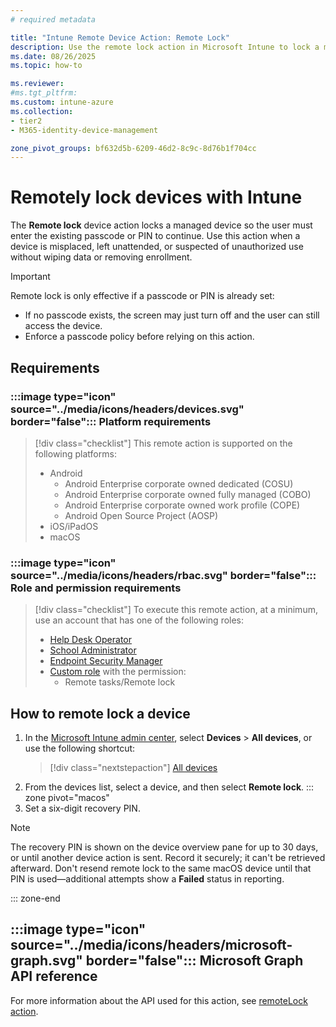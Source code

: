 ```yaml
---
# required metadata

title: "Intune Remote Device Action: Remote Lock"
description: Use the remote lock action in Microsoft Intune to lock a managed device that has a passcode or PIN.
ms.date: 08/26/2025
ms.topic: how-to

ms.reviewer:
#ms.tgt_pltfrm:
ms.custom: intune-azure
ms.collection:
- tier2
- M365-identity-device-management

zone_pivot_groups: bf632d5b-6209-46d2-8c9c-8d76b1f704cc
---
```


# Remotely lock devices with Intune

The **Remote lock** device action locks a managed device so the user must enter the existing passcode or PIN to continue. Use this action when a device is misplaced, left unattended, or suspected of unauthorized use without wiping data or removing enrollment.

> [!IMPORTANT]
> Remote lock is only effective if a passcode or PIN is already set:
> - If no passcode exists, the screen may just turn off and the user can still access the device.
> - Enforce a passcode policy before relying on this action.

## Requirements

### :::image type="icon" source="../media/icons/headers/devices.svg" border="false"::: Platform requirements

> [!div class="checklist"]
> This remote action is supported on the following platforms:
>
> - Android
>     - Android Enterprise corporate owned dedicated (COSU)
>     - Android Enterprise corporate owned fully managed (COBO)
>     - Android Enterprise corporate owned work profile (COPE)
>     - Android Open Source Project (AOSP)
> - iOS/iPadOS
> - macOS

### :::image type="icon" source="../media/icons/headers/rbac.svg" border="false"::: Role and permission requirements

> [!div class="checklist"]
> To execute this remote action, at a minimum, use an account that has one of the following roles:
>
> - [Help Desk Operator][INT-R1]
> - [School Administrator][INT-R2]
> - [Endpoint Security Manager][INT-R4]
> - [Custom role][INT-RC] with the permission:
>   - Remote tasks/Remote lock

## How to remote lock a device

1. In the [Microsoft Intune admin center][INT-AC], select **Devices** > **All devices**, or use the following shortcut:
    > [!div class="nextstepaction"]
    > [All devices][INT-AC1]
1. From the devices list, select a device, and then select **Remote lock**.
::: zone pivot="macos"
3. Set a six-digit recovery PIN.

> [!NOTE]
> The recovery PIN is shown on the device overview pane for up to 30 days, or until another device action is sent. Record it securely; it can't be retrieved afterward. Don't resend remote lock to the same macOS device until that PIN is used—additional attempts show a **Failed** status in reporting.

::: zone-end

## :::image type="icon" source="../media/icons/headers/microsoft-graph.svg" border="false"::: Microsoft Graph API reference

For more information about the API used for this action, see [remoteLock action][GRAPH-1].

<!--links-->

[INT-AC]: https://go.microsoft.com/fwlink/?linkid=2109431
[INT-AC1]: https://go.microsoft.com/fwlink/?linkid=2109431#view/Microsoft_Intune_DeviceSettings/DevicesMenu/~/allDevices

[INT-RC]: /intune/intune-service/fundamentals/create-custom-role
[INT-R1]: /intune/intune-service/fundamentals/role-based-access-control-reference#help-desk-operator
[INT-R2]: /intune/intune-service/fundamentals/role-based-access-control-reference#school-administrator
[INT-R4]: /intune/intune-service/fundamentals/role-based-access-control-reference#endpoint-security-manager

<!-- API links -->

[GRAPH-1]: /graph/api/intune-devices-manageddevice-remotelock
